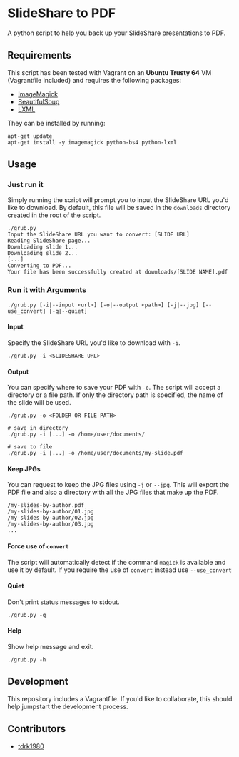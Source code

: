 # SlideShare to PDF

A python script to help you back up your SlideShare presentations to PDF.


## Requirements

This script has been tested with Vagrant on an **Ubuntu Trusty 64** VM (Vagrantfile included) and requires the following packages:

- [ImageMagick](http://www.imagemagick.org/script/index.php)
- [BeautifulSoup](https://www.crummy.com/software/BeautifulSoup/)
- [LXML](http://lxml.de/)

They can be installed by running:

````
apt-get update
apt-get install -y imagemagick python-bs4 python-lxml
````


## Usage

### Just run it

Simply running the script will prompt you to input the SlideShare URL you'd like to download. By default, this file will be saved in the `downloads` directory created in the root of the script.

````
./grub.py
Input the SlideShare URL you want to convert: [SLIDE URL]
Reading SlideShare page...
Downloading slide 1...
Downloading slide 2...
[...]
Converting to PDF...
Your file has been successfully created at downloads/[SLIDE NAME].pdf
````


### Run it with Arguments

```
./grub.py [-i|--input <url>] [-o|--output <path>] [-j|--jpg] [--use_convert] [-q|--quiet]
```

#### Input
Specify the SlideShare URL you'd like to download with `-i`.

````
./grub.py -i <SLIDESHARE URL>
````


#### Output
You can specify where to save your PDF with `-o`. The script will accept a directory or a file path. If only the directory path is specified, the name of the slide will be used.

````
./grub.py -o <FOLDER OR FILE PATH>

# save in directory
./grub.py -i [...] -o /home/user/documents/

# save to file
./grub.py -i [...] -o /home/user/documents/my-slide.pdf
````


#### Keep JPGs
You can request to keep the JPG files using `-j` or `--jpg`. This will export the PDF file and also a directory with all the JPG files that make up the PDF.

````
/my-slides-by-author.pdf
/my-slides-by-author/01.jpg
/my-slides-by-author/02.jpg
/my-slides-by-author/03.jpg
...
````

#### Force use of `convert`
The script will automatically detect if the command `magick` is available and use it by default. If you require the use of `convert` instead use `--use_convert`


#### Quiet
Don't print status messages to stdout.

````
./grub.py -q
````


#### Help
Show help message and exit.

````
./grub.py -h
````


## Development
This repository includes a Vagrantfile. If you'd like to collaborate, this should help jumpstart the development process.

## Contributors
- [tdrk1980](https://github.com/tdrk1980)
